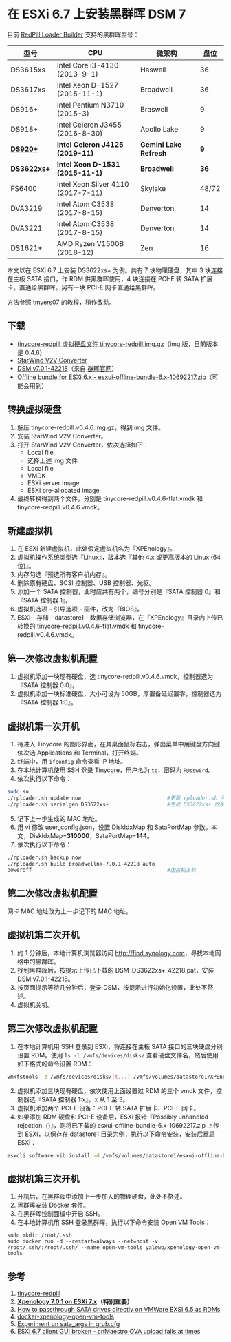 # 在 ESXi 6.7 上安装黑群晖 DSM 7

目前 [RedPill Loader Builder](<https://github.com/RedPill-TTG/redpill-load>) 支持的黑群晖型号：

|型号|CPU|微架构|盘位|
| -------- | -------- | -------- | -------- |
|DS3615xs|Intel Core i3-4130 (2013-9-1)|Haswell|36|
|DS3617xs|Intel Xeon D-1527 (2015-11-1)|Broadwell|36|
|DS916+|Intel Pentium N3710 (2015-3)|Braswell|9|
|DS918+|Intel Celeron J3455 (2016-8-30)|Apollo Lake|9|
|[**DS920+**](<https://www.synology.com/en-global/products/DS920+>)|**Intel Celeron J4125 (2019-11)**|**Gemini Lake Refresh**|**9**|
|[**DS3622xs+**](<https://www.synology.com/en-global/products/DS3622xs+>)|**Intel Xeon D-1531 (2015-11-1)**|**Broadwell**|**36**|
|FS6400|Intel Xeon Silver 4110 (2017-7-11)|Skylake|48/72|
|DVA3219|Intel Atom C3538 (2017-8-15)|Denverton|14|
|DVA3221|Intel Atom C3538 (2017-8-15)|Denverton|14|
|DS1621+|AMD Ryzen V1500B (2018-12)|Zen|16|

本文以在 ESXi 6.7 上安装 DS3622xs+ 为例。共有 7 块物理硬盘，其中 3 块连接在主板 SATA 接口，作 RDM 供黑群晖使用，4 块连接在 PCI-E 转 SATA 扩展卡，直通给黑群晖。另有一块 PCI-E 网卡直通给黑群晖。

方法参照 [tmyers07](<https://github.com/tmyers07>) 的[教程](<https://www.tsunati.com/blog/xpenology-7-0-1-on-esxi-7-x>)，稍作改动。

## 下载
- [tinycore-redpill 虚拟硬盘文件 tinycore-redpill.img.gz](<https://github.com/pocopico/tinycore-redpill>)（img 版，目前版本是 0.4.6）
- [StarWind V2V Converter](<https://www.starwindsoftware.com/starwind-v2v-converter>)
- [DSM v7.0.1-42218](<https://global.download.synology.com/download/DSM/release/7.0.1/42218/DSM_DS3622xs%2B_42218.pat>)（来自 [群晖官网](<https://archive.synology.com/download/Os/DSM>)）
- [Offline bundle for ESXi 6.x - esxui-offline-bundle-6.x-10692217.zip](<https://flings.vmware.com/esxi-embedded-host-client>)（可能会用到）

## 转换虚拟硬盘
1. 解压 tinycore-redpill.v0.4.6.img.gz，得到 img 文件。
2. 安装 StarWind V2V Converter。
3. 打开 StarWind V2V Converter，依次选择如下：
    - Local file
    - 选择上述 img 文件
    - Local file
    - VMDK
    - ESXi server image
    - ESXi pre-allocated image
4. 最终转换得到两个文件，分别是 tinycore-redpill.v0.4.6-flat.vmdk 和 tinycore-redpill.v0.4.6.vmdk。

## 新建虚拟机
1. 在 ESXi 新建虚拟机，此处假定虚拟机名为『XPEnology』。
2. 虚拟机操作系统类型选『Linux』，版本选『其他 4.x 或更高版本的 Linux (64位)』。
3. 内存勾选『预选所有客户机内存』。
4. 删除原有硬盘、SCSI 控制器、USB 控制器、光驱。
5. 添加一个 SATA 控制器，此时应共有两个，编号分别是『SATA 控制器 0』和『SATA 控制器 1』。
6. 虚拟机选项 - 引导选项 - 固件，改为『BIOS』。
7. ESXi - 存储 - datastore1 - 数据存储浏览器，在『XPEnology』目录内上传已转换的 tinycore-redpill.v0.4.6-flat.vmdk 和 tinycore-redpill.v0.4.6.vmdk。

## 第一次修改虚拟机配置
1. 虚拟机添加一块现有硬盘，选 tinycore-redpill.v0.4.6.vmdk，控制器选为『SATA 控制器 0:0』。
2. 虚拟机添加一块标准硬盘，大小可设为 50GB，厚置备延迟置零，控制器选为『SATA 控制器 1:0』。

## 虚拟机第一次开机
1. 待进入 Tinycore 的图形界面，在其桌面鼠标右击，弹出菜单中用键盘方向键依次选 Applications 和 Terminal，打开终端。
2. 终端中，用 `ifconfig` 命令查看 IP 地址。
3. 在本地计算机使用 SSH 登录 Tinycore，用户名为 `tc`，密码为 `P@ssw0rd`。
4. 依次执行以下命令：

```sh
sudo su
./rploader.sh update now                            #更新 rploader.sh 至最新
./rploader.sh serialgen DS3622xs+                   #生成 DS3622xs+ 的序列号和 MAC 地址，并写入 user_config.json
```

5. 记下上一步生成的 MAC 地址。
6. 用 vi 修改 user_config.json，设置 DiskIdxMap 和 SataPortMap 参数。本文，DiskIdxMap=**310000**，SataPortMap=**144**。
7. 依次执行以下命令：

```sh
./rploader.sh backup now
./rploader.sh build broadwellnk-7.0.1-42218 auto
poweroff                                            #虚拟机关机
```

## 第二次修改虚拟机配置
网卡 MAC 地址改为上一步记下的 MAC 地址。

## 虚拟机第二次开机
1. 约 1 分钟后，本地计算机浏览器访问 <http://find.synology.com>，寻找本地网络中的黑群晖。
2. 找到黑群晖后，按提示上传已下载的 DSM_DS3622xs+\_42218.pat，安装 DSM v7.0.1-42218。
3. 按页面提示等待几分钟后，登录 DSM，按提示进行初始化设置，此处不赘述。
4. 虚拟机关机。

## 第三次修改虚拟机配置
1. 在本地计算机用 SSH 登录到 ESXi，将连接在主板 SATA 接口的三块硬盘分别设置 RDM。使用 `ls -l /vmfs/devices/disks/` 查看硬盘文件名，然后使用如下格式的命令设置 RDM：

```sh
vmkfstools -z /vmfs/devices/disks/[t...] /vmfs/volumes/datastore1/XPEnology/[...]_RDM.vmdk
```

2. 虚拟机添加三块现有硬盘，依次使用上面设置过 RDM 的三个 vmdk 文件，控制器选『SATA 控制器 1:x』，x 从 1 至 3。
3. 虚拟机添加两个 PCI-E 设备：PCI-E 转 SATA 扩展卡、PCI-E 网卡。
4. 如果添加 RDM 硬盘和 PCI-E 设备后，ESXi 报错『Possibly unhandled rejection: {}』，则将已下载的 esxui-offline-bundle-6.x-10692217.zip 上传到 ESXi，以保存在 datastore1 目录为例，执行以下命令安装，安装后重启 ESXi：

```sh
esxcli software vib install -d /vmfs/volumes/datastore1/esxui-offline-bundle-6.x-10692217.zip
```

## 虚拟机第三次开机
1. 开机后，在黑群晖中添加上一步加入的物理硬盘，此处不赘述。
2. 黑群晖安装 Docker 套件。
3. 在黑群晖控制面板中开启 SSH。
4. 在本地计算机用 SSH 登录黑群晖，执行以下命令安装 Open VM Tools：

```
sudo mkdir /root/.ssh
sudo docker run -d --restart=always --net=host -v /root/.ssh/:/root/.ssh/ --name open-vm-tools yalewp/xpenology-open-vm-tools
```

## 参考
1. [tinycore-redpill](<https://github.com/pocopico/tinycore-redpill>)
2. [**Xpenology 7.0.1 on ESXi 7.x**](<https://www.tsunati.com/blog/xpenology-7-0-1-on-esxi-7-x>)**（特别重要）**
3. [How to passthrough SATA drives directly on VMWare EXSI 6.5 as RDMs](<https://gist.github.com/Hengjie/1520114890bebe8f805d337af4b3a064>)
4. [docker-xpenology-open-vm-tools](<https://github.com/yale-wp/docker-xpenology-open-vm-tools>)
5. [Experiment on sata_args in grub.cfg](<https://gugucomputing.wordpress.com/2018/11/11/experiment-on-sata_args-in-grub-cfg>)
6. [ESXi 6.7 client GUI broken - cnMaestro OVA upload fails at times](<https://community.cambiumnetworks.com/t/esxi-6-7-client-gui-broken-cnmaestro-ova-upload-fails-at-times/61731>)

